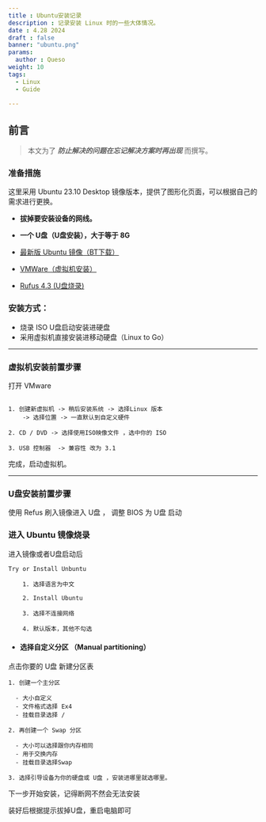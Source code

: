 ```yaml
---
title : Ubuntu安装记录
description : 记录安装 Linux 时的一些大体情况。
date : 4.28 2024 
draft : false
banner: "ubuntu.png"
params:
  author : Queso
weight: 10
tags:
  - Linux
  - Guide

---
```



## 前言


> 本文为了  ***防止解决的问题在忘记解决方案时再出现***  而撰写。
	
	
### 准备措施


这里采用 Ubuntu 23.10 Desktop 镜像版本，提供了图形化页面，可以根据自己的需求进行更换。

- **拔掉要安装设备的网线。**

- **一个 U盘（U盘安装），大于等于 8G**

- [最新版 Ubuntu 镜像（BT下载）](https://ubuntu.com/download/alternative-downloads)

- [VMWare（虚拟机安装）](https://customerconnect.vmware.com/en/downloads/info/slug/desktop_end_user_computing/vmware_workstation_player/17_0)

- [Rufus 4.3 (U盘烧录)](http://nigger.eastasia.cloudapp.azure.com:5244/d/Onedrive/System%20Backup/rufus-4.3.exe?sign=HhYnX8D6tmuLhwgMqWoh4sOSGsHBsACNGEA1HPt_H5A=:0)





### 安装方式：
		 
	
- 烧录 ISO U盘启动安装进硬盘
- 采用虚拟机直接安装进移动硬盘（Linux to Go）


---

### 虚拟机安装前置步骤

打开 VMware  


```

1. 创建新虚拟机 -> 稍后安装系统 -> 选择Linux 版本
    -> 选择位置 -> 一直默认到自定义硬件
	
2. CD / DVD -> 选择使用ISO映像文件 ，选中你的 ISO
	
3. USB 控制器  -> 兼容性 改为 3.1

```
完成，启动虚拟机。
	
	

---

### U盘安装前置步骤

使用 Refus 刷入镜像进入 U盘 ， 调整 BIOS 为 U盘 启动 
	
	
	
### 进入 Ubuntu 镜像烧录

进入镜像或者U盘启动后  
 
```
Try or Install Unbuntu
	
    1. 选择语言为中文
	
    2. Install Ubuntu
	
    3. 选择不连接网络
	
    4. 默认版本，其他不勾选
```
- #### 选择自定义分区 （Manual partitioning）
	
点击你要的 U盘 新建分区表 
```
1. 创建一个主分区 

  - 大小自定义 
  - 文件格式选择 Ex4
  - 挂载目录选择 /
  
2. 再创建一个 Swap 分区 

  - 大小可以选择跟你内存相同
  - 用于交换内存
  - 挂载目录选择Swap
  
3. 选择引导设备为你的硬盘或 U盘 ，安装进哪里就选哪里。

```  
  
  
下一步开始安装，记得断网不然会无法安装
		
装好后根据提示拔掉U盘，重启电脑即可
 